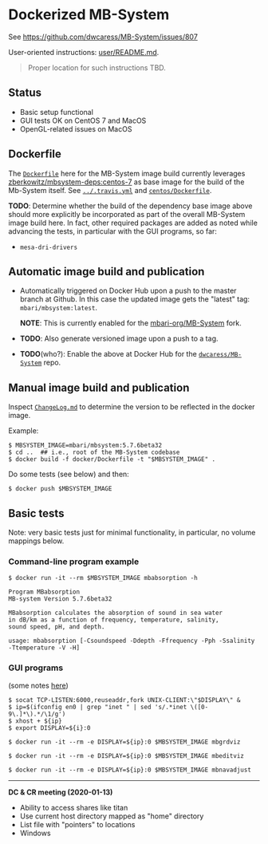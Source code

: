 # Dockerized MB-System

See https://github.com/dwcaress/MB-System/issues/807

User-oriented instructions: [user/README.md](user/README.md).

> Proper location for such instructions TBD.

## Status

- Basic setup functional
- GUI tests OK on CentOS 7 and MacOS
- OpenGL-related issues on MacOS

## Dockerfile

The [`Dockerfile`](Dockerfile) here for the MB-System image build currently leverages
[zberkowitz/mbsystem-deps:centos-7](https://hub.docker.com/r/zberkowitz/mbsystem-deps/tags)
as base image for the build of the Mb-System itself.
See [`../.travis.yml`](../.travis.yml) and [`centos/Dockerfile`](centos/Dockerfile). 

**TODO**: Determine whether the build of the dependency base image above
should more explicitly be incorporated as part of the overall MB-System
image build here. In fact, other required packages are added as noted
while advancing the tests, in particular with the GUI programs, so far:

- `mesa-dri-drivers`


## Automatic image build and publication

- Automatically triggered on Docker Hub upon a push to the master branch
  at Github.
  In this case the updated image gets the "latest" tag: `mbari/mbsystem:latest`.
  
    **NOTE**: This is currently enabled for the 
    [mbari-org/MB-System](https://github.com/mbari-org/MB-System) fork.

- **TODO**: Also generate versioned image upon a push to a tag.

- **TODO**(who?): Enable the above at Docker Hub for the 
  [`dwcaress/MB-System`](https://github.com/dwcaress/MB-System)
  repo.

## Manual image build and publication

Inspect [`ChangeLog.md`](../ChangeLog.md) to determine the version to be
reflected in the docker image.

Example:

    $ MBSYSTEM_IMAGE=mbari/mbsystem:5.7.6beta32
    $ cd ..  ## i.e., root of the MB-System codebase
    $ docker build -f docker/Dockerfile -t "$MBSYSTEM_IMAGE" .
    
Do some tests (see below) and then:

    $ docker push $MBSYSTEM_IMAGE

## Basic tests

Note: very basic tests just for minimal functionality, in particular,
no volume mappings below.

### Command-line program example

    $ docker run -it --rm $MBSYSTEM_IMAGE mbabsorption -h

    Program MBabsorption
    MB-system Version 5.7.6beta32
    
    MBabsorption calculates the absorption of sound in sea water
    in dB/km as a function of frequency, temperature, salinity,
    sound speed, pH, and depth.
    
    usage: mbabsorption [-Csoundspeed -Ddepth -Ffrequency -Pph -Ssalinity -Ttemperature -V -H]

### GUI programs

(some notes [here](gui/README.md))

    $ socat TCP-LISTEN:6000,reuseaddr,fork UNIX-CLIENT:\"$DISPLAY\" &
    $ ip=$(ifconfig en0 | grep "inet " | sed 's/.*inet \([0-9\.]*\).*/\1/g')
    $ xhost + ${ip}
    $ export DISPLAY=${i}:0
    
    $ docker run -it --rm -e DISPLAY=${ip}:0 $MBSYSTEM_IMAGE mbgrdviz
    
    $ docker run -it --rm -e DISPLAY=${ip}:0 $MBSYSTEM_IMAGE mbeditviz
    
    $ docker run -it --rm -e DISPLAY=${ip}:0 $MBSYSTEM_IMAGE mbnavadjust

----

**DC & CR meeting (2020-01-13)**

- Ability to access shares like titan
- Use current host directory mapped as "home" directory
- List file with "pointers" to locations
- Windows
